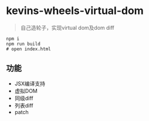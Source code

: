 # kevins-wheels-virtual-dom

> 自己造轮子，实现virtual dom及dom diff

```
npm i
npm run build
# open index.html
```

## 功能

* JSX编译支持
* 虚拟DOM
* 同级diff
* 列表diff
* patch
